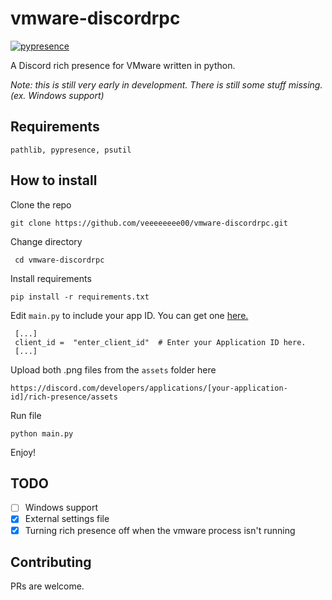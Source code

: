 
# vmware-discordrpc
[![pypresence](https://img.shields.io/badge/using-pypresence-00bb88.svg?style=for-the-badge&logo=discord&logoWidth=20)](https://github.com/qwertyquerty/pypresence)

A Discord rich presence for VMware written in python.

*Note: this is still very early in development. There is still some stuff missing. (ex. Windows support)*
## Requirements

    pathlib, pypresence, psutil

## How to install
Clone the repo	

    git clone https://github.com/veeeeeeee00/vmware-discordrpc.git

  Change directory

     cd vmware-discordrpc

Install requirements

    pip install -r requirements.txt

Edit  `main.py` to include your app ID. You can get one [here.](https://discord.com/developers/)

     [...]
     client_id =  "enter_client_id"  # Enter your Application ID here.
     [...]

Upload both .png files from the `assets` folder here

    https://discord.com/developers/applications/[your-application-id]/rich-presence/assets

Run file

    python main.py

Enjoy!

## TODO

 - [ ] Windows support
 - [x] External settings file
 - [x] Turning rich presence off when the vmware process isn't running
 ## Contributing
 PRs are welcome.
